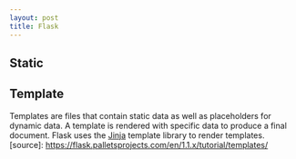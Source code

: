 ```yaml
---
layout: post
title: Flask
---
```

## Static

## Template
Templates are files that contain static data as well as placeholders for dynamic data. A template is rendered with specific data to produce a final document. Flask uses the  [Jinja](http://jinja.pocoo.org/docs/templates/)  template library to render templates. [source]: https://flask.palletsprojects.com/en/1.1.x/tutorial/templates/
<!--stackedit_data:
eyJoaXN0b3J5IjpbLTQxMjc1ODA4OF19
-->